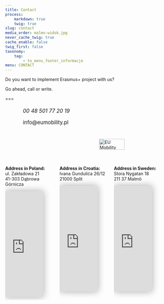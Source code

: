 ```yaml
---
title: Contact
process:
    markdown: true
    twig: true
slug: contact
media_order: malmo-widok.jpg
never_cache_twig: true
cache_enable: false
twig_first: false
taxonomy:
    tag:
        - to_menu_footer_informacje
menu: CONTACT
---
```


Do you want to implement Erasmus+ project with us?

Go ahead, call or write.

===

<br> 

<!--- [main box] --->

<div class="container" style="padding-top: 0px; margin-top: -10px;">
    <div class="columns"> 
                <div class = "contactBox" id = "emptyDark">
                    <i class="fa fa-phone-square" style="margin-left: 47px; margin-right: 10px; color: #e40186; font-size: larger;"> </i>
                    <i style="font-size: larger;">00 48 501 77 20 19 </i> 
                <br><br>     
                <i class="fa fa-envelope" style="margin-left: 47px; margin-right: 10px; color: #e40186; font-size: larger;"></i><span style="font-size:larger;">info@eumobility.pl</span> 
                </div> <br><br> 
                <div style = "margin-top: 100px; margin-left: auto; margin-right: auto;">
                    <a href="{{ base_url }}" class="navbar-brand mr-10"><img src="/eu/user/themes/quarkextended/images/logo/logo3x.png" alt="EU Mobility logo"  style="width: 80%;border:none;pointer-events: none; margin: auto;"></a>
                </div> <br>
            </div>
    </div>
</div>

<!--- [iframe maps] --->
        
<div class="columns">
    <div class="column col-4 col-md-6 col-sm-12 mt-2 text-center"><br>
        <p><strong>Address in Poland:</strong><br> ul. Zakładowa 21<br> 41-303 Dąbrowa Górnicza</p>
        <iframe src="https://www.google.com/maps/embed?pb=!1m18!1m12!1m3!1d2545.3201721131586!2d19.209334815402073!3d50.36058410171767!2m3!1f0!2f0!3f0!3m2!1i1024!2i768!4f13.1!3m3!1m2!1s0x4716d9b96134084f%3A0x3948510f5b1af4e1!2sZak%C5%82adowa%2021%2C%2041-303%20D%C4%85browa%20G%C3%B3rnicza!5e0!3m2!1spl!2spl!4v1666192455962!5m2!1spl!2spl" width="80%" height="340" style="border:0; margin-bottom: 10px;box-shadow: 0px 0px 22px 0px rgba(0,0,0,0.33); border-radius:" allowfullscreen="true" loading="lazy" referrerpolicy="no-referrer-when-downgrade" aria-hidden="false" tabindex="0"></iframe>                
    </div>
    <div class="column col-4 col-md-6 col-sm-12 mt-2 text-center"><br>                       
        <p><strong>Address in Croatia:</strong><br> Ivana Gundulića 26/12<br> 21000 Split</p>
        <iframe src="https://www.google.com/maps/embed?pb=!1m18!1m12!1m3!1d2893.469337396492!2d16.43767931516085!3d43.51340466947763!2m3!1f0!2f0!3f0!3m2!1i1024!2i768!4f13.1!3m3!1m2!1s0x13355dfd6603bfcf%3A0x783f4038ca7ec008!2sUl.%20Ivana%20Gunduli%C4%87a%2026%2C%2021000%2C%20Split%2C%20Chorwacja!5e0!3m2!1spl!2spl!4v1667635721989!5m2!1spl!2spl" width="80%" height="340" style="border:0; margin-bottom: 10px;box-shadow: 0px 0px 22px 0px rgba(0,0,0,0.33);" allowfullscreen="" loading="lazy" referrerpolicy="no-referrer-when-downgrade" aria-hidden="false" tabindex="0"></iframe>
    </div>
    <div class="column col-4 col-md-6 col-sm-12 mt-2 text-center"><br>
        <p><strong>Address in Sweden:</strong><br> Stora Nygatan 18<br> 211 37 Malmö</p>
        <iframe src="https://www.google.com/maps/embed?pb=!1m18!1m12!1m3!1d2253.880993278334!2d13.005925215606714!3d55.604084810919964!2m3!1f0!2f0!3f0!3m2!1i1024!2i768!4f13.1!3m3!1m2!1s0x4653a3e2dcc894f3%3A0x94c8bb10387c6353!2sStora%20Nygatan%2018%2C%20211%2037%20Malm%C3%B6%2C%20Szwecja!5e0!3m2!1spl!2spl!4v1667635663581!5m2!1spl!2spl" width="80%" height="340" style="border:0; margin-bottom: 10px;box-shadow: 0px 0px 22px 0px rgba(0,0,0,0.33);" allowfullscreen="" loading="lazy" referrerpolicy="no-referrer-when-downgrade" aria-hidden="false" tabindex="0"></iframe>
    </div>
</div>